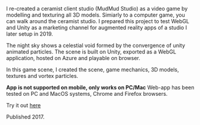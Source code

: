 I re-created a ceramist client studio (MudMud Studio) as a video game by modelling and texturing all 3D models. Simiarly to a computer game, you can walk around the ceramist studio. I prepared this project to test WebGL and Unity as a marketing channel for augmented reality apps of a studio I later setup in 2019.

The night sky shows a celestial void formed by the convergence of unity animated particles. The scene is built on Unity, exported as a WebGL application, hosted on Azure and playable on browser.

In this game scene, I created the scene, game mechanics, 3D models, textures and vortex particles.

**App is not supported on mobile, only works on PC/Mac**
Web-app has been tested on PC and MacOS systems, Chrome and Firefox browsers.

Try it out [here](https://ceramicartiststudio.azurewebsites.net/)

Published 2017.
